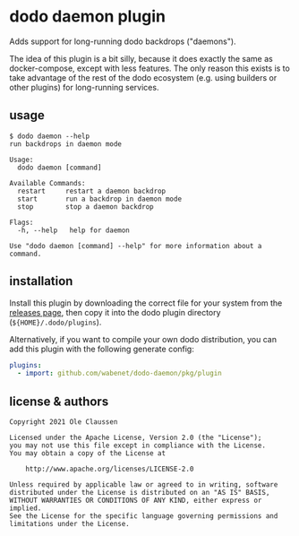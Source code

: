 # dodo daemon plugin

Adds support for long-running dodo backdrops ("daemons").

The idea of this plugin is a bit silly, because it does exactly the same as
docker-compose, except with less features. The only reason this exists is to
take advantage of the rest of the dodo ecosystem (e.g. using builders or other
plugins) for long-running services.

## usage

```
$ dodo daemon --help
run backdrops in daemon mode

Usage:
  dodo daemon [command]

Available Commands:
  restart     restart a daemon backdrop
  start       run a backdrop in daemon mode
  stop        stop a daemon backdrop

Flags:
  -h, --help   help for daemon

Use "dodo daemon [command] --help" for more information about a command.
```

## installation

Install this plugin by downloading the correct file for your system from the
[releases page](https://github.com/wabenet/dodo-daemon/releases),
then copy it into the dodo plugin directory (`${HOME}/.dodo/plugins`).

Alternatively, if you want to compile your own dodo distribution, you can add
this plugin with the following generate config:

```yaml
plugins:
  - import: github.com/wabenet/dodo-daemon/pkg/plugin
```

## license & authors

```text
Copyright 2021 Ole Claussen

Licensed under the Apache License, Version 2.0 (the "License");
you may not use this file except in compliance with the License.
You may obtain a copy of the License at

    http://www.apache.org/licenses/LICENSE-2.0

Unless required by applicable law or agreed to in writing, software
distributed under the License is distributed on an "AS IS" BASIS,
WITHOUT WARRANTIES OR CONDITIONS OF ANY KIND, either express or implied.
See the License for the specific language governing permissions and
limitations under the License.
```
